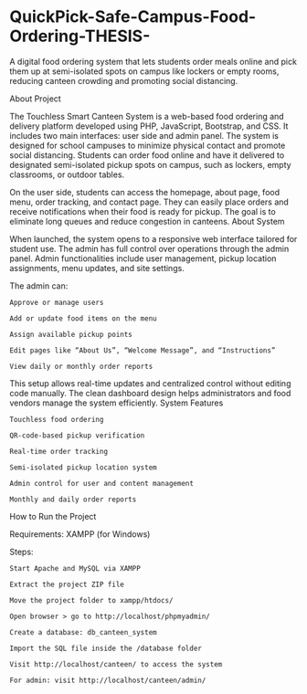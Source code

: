 # QuickPick-Safe-Campus-Food-Ordering-THESIS-
A digital food ordering system that lets students order meals online and pick them up at semi-isolated spots on campus like lockers or empty rooms, reducing canteen crowding and promoting social distancing.


About Project

The Touchless Smart Canteen System is a web-based food ordering and delivery platform developed using PHP, JavaScript, Bootstrap, and CSS. It includes two main interfaces: user side and admin panel. The system is designed for school campuses to minimize physical contact and promote social distancing. Students can order food online and have it delivered to designated semi-isolated pickup spots on campus, such as lockers, empty classrooms, or outdoor tables.

On the user side, students can access the homepage, about page, food menu, order tracking, and contact page. They can easily place orders and receive notifications when their food is ready for pickup. The goal is to eliminate long queues and reduce congestion in canteens.
About System

When launched, the system opens to a responsive web interface tailored for student use. The admin has full control over operations through the admin panel. Admin functionalities include user management, pickup location assignments, menu updates, and site settings.

The admin can:

    Approve or manage users

    Add or update food items on the menu

    Assign available pickup points

    Edit pages like “About Us”, “Welcome Message”, and “Instructions”

    View daily or monthly order reports

This setup allows real-time updates and centralized control without editing code manually. The clean dashboard design helps administrators and food vendors manage the system efficiently.
System Features

    Touchless food ordering

    QR-code-based pickup verification

    Real-time order tracking

    Semi-isolated pickup location system

    Admin control for user and content management

    Monthly and daily order reports

How to Run the Project

Requirements: XAMPP (for Windows)

Steps:

    Start Apache and MySQL via XAMPP

    Extract the project ZIP file

    Move the project folder to xampp/htdocs/

    Open browser > go to http://localhost/phpmyadmin/

    Create a database: db_canteen_system

    Import the SQL file inside the /database folder

    Visit http://localhost/canteen/ to access the system

    For admin: visit http://localhost/canteen/admin/
